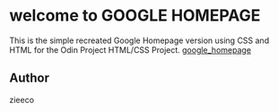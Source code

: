 # welcome to GOOGLE HOMEPAGE 
This is the simple recreated Google Homepage version using CSS and HTML for the Odin Project HTML/CSS Project.
[google_homepage](_https://zieeco.github.io/google_homepage/_)
## Author
zieeco